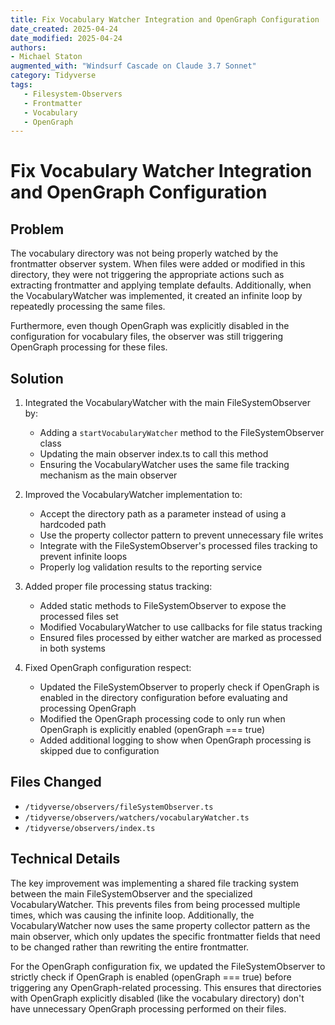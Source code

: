```yaml
---
title: Fix Vocabulary Watcher Integration and OpenGraph Configuration
date_created: 2025-04-24
date_modified: 2025-04-24
authors:
- Michael Staton
augmented_with: "Windsurf Cascade on Claude 3.7 Sonnet"
category: Tidyverse
tags:
   - Filesystem-Observers
   - Frontmatter
   - Vocabulary
   - OpenGraph
---
```


# Fix Vocabulary Watcher Integration and OpenGraph Configuration

## Problem

The vocabulary directory was not being properly watched by the frontmatter observer system. When files were added or modified in this directory, they were not triggering the appropriate actions such as extracting frontmatter and applying template defaults. Additionally, when the VocabularyWatcher was implemented, it created an infinite loop by repeatedly processing the same files.

Furthermore, even though OpenGraph was explicitly disabled in the configuration for vocabulary files, the observer was still triggering OpenGraph processing for these files.

## Solution

1. Integrated the VocabularyWatcher with the main FileSystemObserver by:
   - Adding a `startVocabularyWatcher` method to the FileSystemObserver class
   - Updating the main observer index.ts to call this method
   - Ensuring the VocabularyWatcher uses the same file tracking mechanism as the main observer

2. Improved the VocabularyWatcher implementation to:
   - Accept the directory path as a parameter instead of using a hardcoded path
   - Use the property collector pattern to prevent unnecessary file writes
   - Integrate with the FileSystemObserver's processed files tracking to prevent infinite loops
   - Properly log validation results to the reporting service

3. Added proper file processing status tracking:
   - Added static methods to FileSystemObserver to expose the processed files set
   - Modified VocabularyWatcher to use callbacks for file status tracking
   - Ensured files processed by either watcher are marked as processed in both systems

4. Fixed OpenGraph configuration respect:
   - Updated the FileSystemObserver to properly check if OpenGraph is enabled in the directory configuration before evaluating and processing OpenGraph
   - Modified the OpenGraph processing code to only run when OpenGraph is explicitly enabled (openGraph === true)
   - Added additional logging to show when OpenGraph processing is skipped due to configuration

## Files Changed

- `/tidyverse/observers/fileSystemObserver.ts`
- `/tidyverse/observers/watchers/vocabularyWatcher.ts`
- `/tidyverse/observers/index.ts`

## Technical Details

The key improvement was implementing a shared file tracking system between the main FileSystemObserver and the specialized VocabularyWatcher. This prevents files from being processed multiple times, which was causing the infinite loop. Additionally, the VocabularyWatcher now uses the same property collector pattern as the main observer, which only updates the specific frontmatter fields that need to be changed rather than rewriting the entire frontmatter.

For the OpenGraph configuration fix, we updated the FileSystemObserver to strictly check if OpenGraph is enabled (openGraph === true) before triggering any OpenGraph-related processing. This ensures that directories with OpenGraph explicitly disabled (like the vocabulary directory) don't have unnecessary OpenGraph processing performed on their files.
